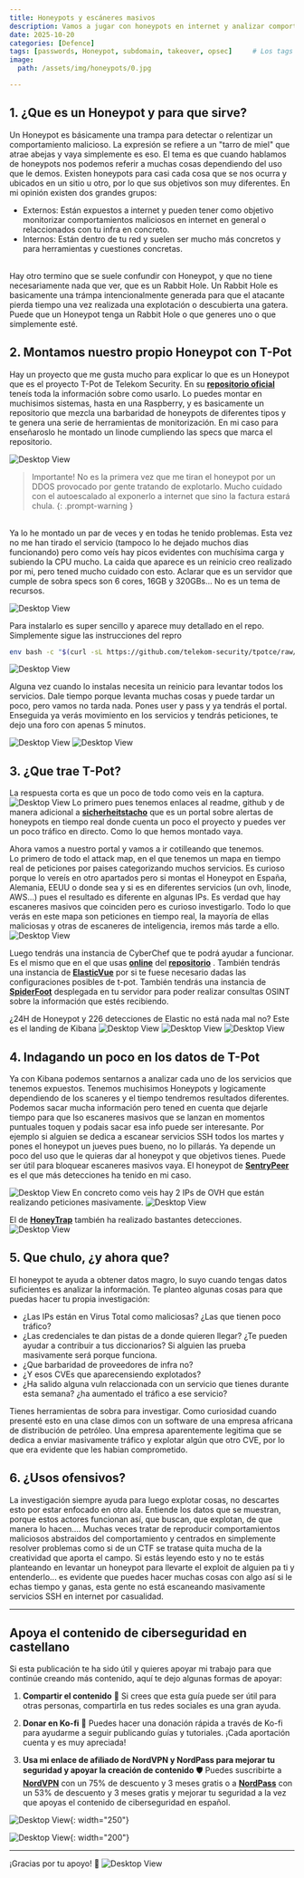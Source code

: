 ```yaml
---
title: Honeypots y escáneres masivos
description: Vamos a jugar con honeypots en internet y analizar comportamientos maliciosos
date: 2025-10-20
categories: [Defence]
tags: [passwords, Honeypot, subdomain, takeover, opsec]     # Los tags deben estar siempre en minúsculas.
image:
  path: /assets/img/honeypots/0.jpg

---
```



## 1. ¿Que es un Honeypot y para que sirve?
Un Honeypot es básicamente una trampa para detectar o relentizar un comportamiento malicioso. La expresión se refiere a un "tarro de miel" que atrae abejas y vaya simplemente es eso. El tema es que cuando hablamos de honeypots nos podemos referir a muchas cosas dependiendo del uso que le demos. Existen honeypots para casi cada cosa que se nos ocurra y ubicados en un sitio u otro, por lo que sus objetivos son muy diferentes. En mi opinión existen dos grandes grupos:
- Externos: Están expuestos a internet y pueden tener como objetivo monitorizar comportamientos maliciosos en internet en general o relaccionados con tu infra en concreto.
- Internos: Están dentro de tu red y suelen ser mucho más concretos y para herramientas y cuestiones concretas.

<br>
Hay otro termino que se suele confundir con Honeypot, y que no tiene necesariamente nada que ver, que es un Rabbit Hole. Un Rabbit Hole es basicamente una trámpa intencionalmente generada para que el atacante pierda tiempo una vez realizada una explotación o descubierta una gatera. Puede que un Honeypot tenga un Rabbit Hole o que generes uno o que simplemente esté.

## 2. Montamos nuestro propio Honeypot con T-Pot
Hay un proyecto que me gusta mucho para explicar lo que es un Honeypot que es el proyecto T-Pot de Telekom Security. En su [**repositorio oficial**](https://github.com/telekom-security/tpotce) teneís toda la información sobre como usarlo. Lo puedes montar en muchisimos sistemas, hasta en una Raspberry, y es basicamente un repositorio que mezcla una barbaridad de  honeypots de diferentes tipos y te genera una serie de herramientas de monitorización. En mi caso para enseñaroslo he montado un linode cumpliendo las specs que marca el repositorio. <br>

![Desktop View](/assets/img/honeypots/tpot.png)

> Importante! No es la primera vez que me tiran el honeypot por un DDOS provocado por gente tratando de explotarlo. Mucho cuidado con el autoescalado al exponerlo a internet que sino la factura estará chula.
{: .prompt-warning }

<br>
Ya lo he montado un par de veces y en todas he tenido problemas. Esta vez no me han tirado el servicio (tampoco lo he dejado muchos dias funcionando) pero como veís hay picos evidentes con muchísima carga y subiendo la CPU mucho. La caida que aparece es un reinicio creo realizado por mi, pero tened mucho cuidado con esto. Aclarar que es un servidor que cumple de sobra specs son 6 cores, 16GB y 320GBs... No es un tema de recursos.

![Desktop View](/assets/img/honeypots/red.png)

Para instalarlo es super sencillo y aparece muy detallado en el repo. Simplemente sigue las instrucciones del repro

````bash
env bash -c "$(curl -sL https://github.com/telekom-security/tpotce/raw/master/install.sh)"
````

![Desktop View](/assets/img/honeypots/install.png)

Alguna vez cuando lo instalas necesita un reinicio para levantar todos los servicios. Dale tiempo porque levanta muchas cosas y puede tardar un poco, pero vamos no tarda nada. Pones user y pass y ya tendrás el portal. Enseguida ya verás movimiento en los servicios y tendrás peticiones, te dejo una foro con apenas 5 minutos.

![Desktop View](/assets/img/honeypots/1.png)
![Desktop View](/assets/img/honeypots/2.png)


## 3. ¿Que trae T-Pot?
La respuesta corta es que un poco de todo como veis en la captura.
![Desktop View](/assets/img/honeypots/3.png)
Lo primero pues tenemos enlaces al readme, github y de manera adicional a [**sicherheitstacho**](https://www.sicherheitstacho.eu/#/en/tacho) que es un portal sobre alertas de honeypots en tiempo real donde cuenta un poco el proyecto y puedes ver un poco tráfico en directo. Como lo que hemos montado vaya. <br>

Ahora vamos a nuestro portal y vamos a ir cotilleando que tenemos. <br>
Lo primero de todo el attack map, en el que tenemos un mapa en tiempo real de peticiones por paises categorizando muchos servicios. Es curioso porque lo vereís en otro apartados pero si montas el Honeypot en España, Alemania, EEUU o donde sea y si es en diferentes servicios (un ovh, linode, AWS...) pues el resultado es diferente en algunas IPs. Es verdad que hay escaneres masivos que coinciden pero es curioso investigarlo. Todo lo que verás en este mapa son peticiones en tiempo real, la mayoría de ellas maliciosas y otras de escaneres de inteligencia, iremos más tarde a ello.
![Desktop View](/assets/img/honeypots/4.png)

Luego tendrás una instancia de CyberChef que te podrá ayudar a funcionar. Es el mismo que en el que usas [**online**](https://gchq.github.io/CyberChef/) del [**repositorio**](https://github.com/gchq/CyberChef) . También tendrás una instancia de [**ElasticVue**](https://elasticvue.com/) por si te fuese necesario dadas las configuraciones posibles de t-pot. También tendrás una instancia de [**SpiderFoot**](https://github.com/smicallef/spiderfoot) desplegada en tu servidor para poder realizar consultas OSINT sobre la información que estés recibiendo. <br>

¿24H de Honeypot y 226 detecciones de Elastic no está nada mal no? Este es el landing de Kibana
![Desktop View](/assets/img/honeypots/5.png)
![Desktop View](/assets/img/honeypots/6.png)
![Desktop View](/assets/img/honeypots/7.png)

## 4. Indagando un poco en los datos de T-Pot
Ya con Kibana podemos sentarnos a analizar cada uno de los servicios que tenemos expuestos. Tenemos muchisimos Honeypots y logicamente dependiendo de los scaneres y el tiempo tendremos resultados diferentes. Podemos sacar mucha información pero tened en cuenta que dejarle tiempo para que lso escaneres masivos que se lanzan en momentos puntuales toquen y podais sacar esa info puede ser interesante. Por ejemplo si alguien se dedica a escanear servicios SSH todos los martes y pones el honeypot un jueves pues bueno, no lo pillarás. Ya depende un poco del uso que le quieras dar al honeypot y que objetivos tienes. Puede ser útil para bloquear escaneres masivos vaya.
El honeypot de [**SentryPeer**](https://github.com/SentryPeer) es el que más detecciones ha tenido en mi caso.

![Desktop View](/assets/img/honeypots/8.png)
En concreto como veis hay 2 IPs de OVH que están realizando peticiones masivamente.
![Desktop View](/assets/img/honeypots/9.png)

El de [**HoneyTrap**](https://github.com/honeytrap/honeytrap) también ha realizado bastantes detecciones.
![Desktop View](/assets/img/honeypots/10.png)


## 5. Que chulo, ¿y ahora que?
El honeypot te ayuda a obtener datos magro, lo suyo cuando tengas datos suficientes es analizar la información. Te planteo algunas cosas para que puedas hacer tu propia investigación:
- ¿Las IPs están en Virus Total como maliciosas? ¿Las que tienen poco tráfico?
- ¿Las credenciales te dan pistas de a donde quieren llegar? ¿Te pueden ayudar a contribuir a tus diccionarios? Si alguien las prueba masivamente será porque funciona.
- ¿Que barbaridad de proveedores de infra no?
- ¿Y esos CVEs que aparecensiendo explotados?
- ¿Ha salido alguna vuln relaccionada con un servicio que tienes durante esta semana? ¿ha aumentado el tráfico a ese servicio?

Tienes herramientas de sobra para investigar. Como curiosidad cuando presenté esto en una clase dimos con un software de una empresa africana de distribución de petróleo. Una empresa aparentemente legitima que se dedica a enviar masivamente tráfico y explotar algún que otro CVE, por lo que era evidente que les habian comprometido. 


## 6. ¿Usos ofensivos?
La investigación siempre ayuda para luego explotar cosas, no descartes esto por estar enfocado en otro ala. Entiende los datos que se muestran, porque estos actores funcionan así, que buscan, que explotan, de que manera lo hacen.... Muchas veces tratar de reproducir comportamientos maliciosos abstraidos del comportamiento y centrados en simplemente resolver problemas como si de un CTF se tratase quita mucha de la creatividad que aporta el campo. Si estás leyendo esto y no te estás planteando en levantar un honeypot para llevarte el exploit de alguien pa ti y entenderlo... es evidente que puedes hacer muchas cosas con algo así si le echas tiempo y ganas, esta gente no está escaneando masivamente servicios SSH en internet por casualidad. <br>



---
## Apoya el contenido de ciberseguridad en castellano

Si esta publicación te ha sido útil y quieres apoyar mi trabajo para que continúe creando más contenido, aquí te dejo algunas formas de apoyar:

1. **Compartir el contenido**  📲
   Si crees que esta guía puede ser útil para otras personas, compartirla en tus redes sociales es una gran ayuda. 

2. **Donar en Ko-fi**  💖
   Puedes hacer una donación rápida a través de Ko-fi para ayudarme a seguir publicando guías y tutoriales. ¡Cada aportación cuenta y es muy apreciada! 

   <script type='text/javascript' src='https://storage.ko-fi.com/cdn/widget/Widget_2.js'></script><script type='text/javascript'>kofiwidget2.init('Apoya este contenido!', '#455d85', 'A0A41BO608');kofiwidget2.draw();</script> 
   
3. **Usa mi enlace de afiliado de NordVPN y NordPass para mejorar tu seguridad y apoyar la creación de contenido**  🛡️
   Puedes suscribirte a [**NordVPN**](https://go.nordvpn.net/aff_c?offer_id=15&aff_id=132246&url_id=902) con un 75% de descuento y 3 meses gratis o a [**NordPass**](https://nordpass.com/special/?utm_medium=affiliate&utm_term&utm_content&utm_campaign=off488&utm_source=aff132246&aff_free) con un 53% de descuento y 3 meses gratis y mejorar tu seguridad a la vez que apoyas el contenido de ciberseguridad en español. <br>
   
![Desktop View](/assets/img/Nordvpn/logonordvpn.png){: width="250"}

![Desktop View](assets/img/Nordvpn/logonordpass.png){: width="200"}

---

¡Gracias por tu apoyo! 🙏
![Desktop View](assets/img/banner.png) <br>

